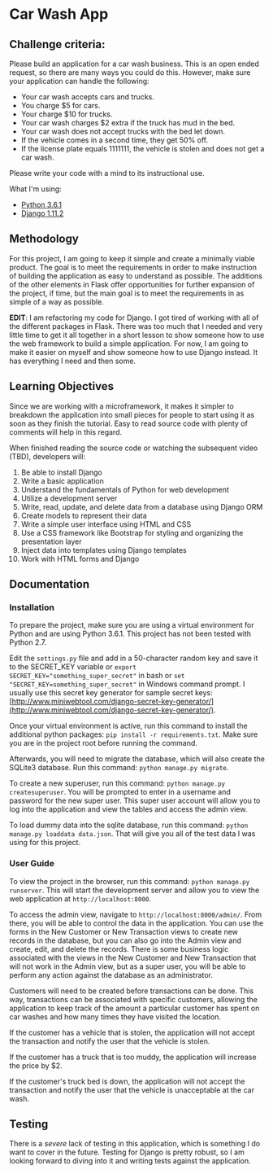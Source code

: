 # Car Wash App

## Challenge criteria:

Please build an application for a car wash business. This is an open ended request, so there are many ways you could do this. However, make sure your application can handle the following:
    
- Your car wash accepts cars and trucks.
- You charge $5 for cars.
- Your charge $10 for trucks.
- Your car wash charges $2 extra if the truck has mud in the bed.
- Your car wash does not accept trucks with the bed let down.
- If the vehicle comes in a second time, they get 50% off.
- If the license plate equals 1111111, the vehicle is stolen and does not get a car wash.
 
Please write your code with a mind to its instructional use.

What I'm using:

* [Python 3.6.1](https://www.python.org/downloads/release/python-361/)
* [Django 1.11.2](https://www.djangoproject.com/)

## Methodology

For this project, I am going to keep it simple and create a minimally viable product. The goal is to meet the requirements in order to make instruction of building the application as easy to understand as possible. The additions of the other elements in Flask offer opportunities for further expansion of the project, if time, but the main goal is to meet the requirements in as simple of a way as possible.

**EDIT**: I am refactoring my code for Django. I got tired of working with all of the different packages in Flask. There was too much that I needed and very little time to get it all together in a short lesson to show someone how to use the web framework to build a simple application. For now, I am going to make it easier on myself and show someone how to use Django instead. It has everything I need and then some.

## Learning Objectives

Since we are working with a microframework, it makes it simpler to breakdown the application into small pieces for people to start using it as soon as they finish the tutorial. Easy to read source code with plenty of comments will help in this regard.

When finished reading the source code or watching the subsequent video (TBD), developers will:

1. Be able to install Django
2. Write a basic application
3. Understand the fundamentals of Python for web development
4. Utilize a development server
5. Write, read, update, and delete data from a database using Django ORM
6. Create models to represent their data
7. Write a simple user interface using HTML and CSS
8. Use a CSS framework like Bootstrap for styling and organizing the presentation layer
9. Inject data into templates using Django templates
10. Work with HTML forms and Django

## Documentation

### Installation

To prepare the project, make sure you are using a virtual environment for Python and are using Python 3.6.1. This project has not been tested with Python 2.7.

Edit the `settings.py` file and add in a 50-character random key and save it to the SECRET_KEY variable or `export SECRET_KEY="something_super_secret"` in bash or `set "SECRET_KEY=something_super_secret"` in Windows command prompt. I usually use this secret key generator for sample secret keys: [http://www.miniwebtool.com/django-secret-key-generator/](http://www.miniwebtool.com/django-secret-key-generator/).

Once your virtual environment is active, run this command to install the additional python packages: `pip install -r requirements.txt`. Make sure you are in the project root before running the command.

Afterwards, you will need to migrate the database, which will also create the SQLite3 database. Run this command: `python manage.py migrate`. 

To create a new superuser, run this command: `python manage.py createsuperuser`. You will be prompted to enter in a username and password for the new super user. This super user account will allow you to log into the application and view the tables and access the admin view.

To load dummy data into the sqlite database, run this command: `python manage.py loaddata data.json`. That will give you all of the test data I was using for this project.

### User Guide

To view the project in the browser, run this command: `python manage.py runserver`. This will start the development server and allow you to view the web application at `http://localhost:8000`.

To access the admin view, navigate to `http://localhost:8000/admin/`. From there, you will be able to control the data in the application. You can use the forms in the New Customer or New Transaction views to create new records in the database, but you can also go into the Admin view and create, edit, and delete the records. There is some business logic associated with the views in the New Customer and New Transaction that will not work in the Admin view, but as a super user, you will be able to perform any action against the database as an administrator. 

Customers will need to be created before transactions can be done. This way, transactions can be associated with specific customers, allowing the application to keep track of the amount a particular customer has spent on car washes and how many times they have visited the location.

If the customer has a vehicle that is stolen, the application will not accept the transaction and notify the user that the vehicle is stolen.

If the customer has a truck that is too muddy, the application will increase the price by $2. 

If the customer's truck bed is down, the application will not accept the transaction and notify the user that the vehicle is unacceptable at the car wash.

## Testing

There is a _severe_ lack of testing in this application, which is something I do want to cover in the future. Testing for Django is pretty robust, so I am looking forward to diving into it and writing tests against the application.
